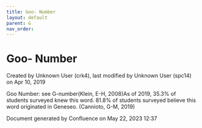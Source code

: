 ```yaml
---
title: Goo- Number
layout: default
parent: G
nav_order:
---
```


# Goo- Number

Created by  Unknown User (crk4), last modified by  Unknown User (spc14) on Apr 10, 2019

Goo Number: see G-number(Klein, E-H, 2008)As of 2019, 35.3% of students surveyed knew this word. 81.8% of students surveyed believe this word originated in Geneseo. (Cannioto, G-M, 2019)

Document generated by Confluence on May 22, 2023 12:37


